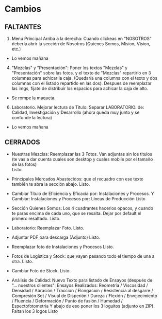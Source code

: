 # Cambios

## FALTANTES

1) Menú Principal Arriba a la derecha: Cuando clickeas en "NOSOTROS" debería abrir la sección de Nosotros (Quienes Somos, Mision, Vision, etc.)
* Lo vemos mañana 

4) "Mezclas" y "Presentación": Poner los textos "Mezclas" y "Presentación"  sobre las fotos. y el texto de "Mezclas" repartirlo en 3 columnas para achicar la caja. (Quedaría una columna con el texto y dos columnas con el listado repartido en las dos). Despues de reemplazar las imgs, fijate de distribuir los espacios para achicar la caja de alto.
* Se rompe la maqueta.

6) Laboratorio. Mejorar lectura de Título: Separar LABORATORIO. de: Calidad, Investigación y Desarrollo (ahora queda muy junto y se confunde la lectura)
* Lo vemos mañana  

## CERRADOS

* Nuestras Mezclas: Reemplazar las 3 Fotos. 
Van adjuntas sin los titulos (te vas a dar cuenta cuales son desktop y cuales mobile por el tamaño de las fotos)  
Listo.

* Principales Mercados Abastecidos: que el recuadro con ese texto también te abra la sección abajo. 
Listo.

* Cambiar Título de Eficiencia y Eficacia por: Instalaciones y Procesos. Y Cambiar: Instalaciones y Procesos por: Líneas de Producción
Listo

* Sección Quienes Somos: Los 4 cuadrantes hacerlos opacos, y cuando te paras encima de cada uno, que se resalta. Dejar por default el primero resaltado.
Listo.

* Laboratorio: Reemplazar Foto.
Listo.

* Adjuntar PDF para descarga (Adjunto)
Listo.

* Reemplazar foto de Instalaciones y Procesos
Listo.

* Fotos de Logistica y Stock: que vayan pasando todo el tiempo de una a otra.
Listo.

* Cambiar Foto de Stock.
Listo.

* Análisis de Calidad: Nuevo Texto para listado de Ensayos (después de "... nuestros clientes":
Ensayos Realizados: 
Reometría / Viscosidad / Densidad / Abrasión / Traccion / Elongacion / Resistencia al desgarre / Compresión Set / Visual de Disperión / Dureza / Flexión / Envejecimiento / Fluencia / Deformación / Punto de fusión / Humedad / Espectofotometría
Y abajo de eso poner los 3 loguitos (adjunto en ZIP).
Faltan los 3 logos
Listo
